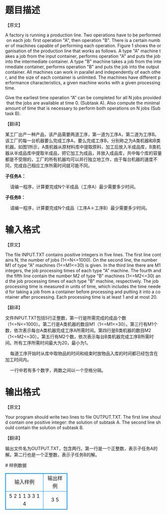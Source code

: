 # 

 
 # 题目描述 
<p>【原文】</p>

<p>A&nbsp;factory&nbsp;is&nbsp;running&nbsp;a&nbsp;production&nbsp;line.&nbsp;Two&nbsp;operations&nbsp;have&nbsp;to&nbsp;be&nbsp;performed&nbsp;on&nbsp;each&nbsp;job:&nbsp;first&nbsp;operation&nbsp;&quot;A&quot;,&nbsp;then&nbsp;operation&nbsp;&quot;B&quot;.&nbsp;There&nbsp;is&nbsp;a&nbsp;certain&nbsp;number&nbsp;of&nbsp;machines&nbsp;capable&nbsp;of&nbsp;performing&nbsp;each&nbsp;operation.&nbsp;Figure&nbsp;1&nbsp;shows&nbsp;the&nbsp;organisation&nbsp;of&nbsp;the&nbsp;production&nbsp;line&nbsp;that&nbsp;works&nbsp;as&nbsp;follows.&nbsp;A&nbsp;type&nbsp;&quot;A&quot;&nbsp;machine&nbsp;takes&nbsp;a&nbsp;job&nbsp;from&nbsp;the&nbsp;input&nbsp;container,&nbsp;performs&nbsp;operation&nbsp;&quot;A&quot;&nbsp;and&nbsp;puts&nbsp;the&nbsp;job&nbsp;into&nbsp;the&nbsp;intermediate&nbsp;container.&nbsp;A&nbsp;type&nbsp;&quot;B&quot;&nbsp;machine&nbsp;takes&nbsp;a&nbsp;job&nbsp;from&nbsp;the&nbsp;intermediate&nbsp;container,&nbsp;performs&nbsp;operation&nbsp;&quot;B&quot;&nbsp;and&nbsp;puts&nbsp;the&nbsp;job&nbsp;into&nbsp;the&nbsp;output&nbsp;container.&nbsp;All&nbsp;machines&nbsp;can&nbsp;work&nbsp;in&nbsp;parallel&nbsp;and&nbsp;independently&nbsp;of&nbsp;each&nbsp;other,&nbsp;and&nbsp;the&nbsp;size&nbsp;of&nbsp;each&nbsp;container&nbsp;is&nbsp;unlimited.&nbsp;The&nbsp;machines&nbsp;have&nbsp;different&nbsp;performance&nbsp;characteristics,&nbsp;a&nbsp;given&nbsp;machine&nbsp;works&nbsp;with&nbsp;a&nbsp;given&nbsp;processing&nbsp;time.</p>

<p>Give&nbsp;the&nbsp;earliest&nbsp;time&nbsp;operation&nbsp;&ldquo;A&rdquo;&nbsp;can&nbsp;be&nbsp;completed&nbsp;for&nbsp;all&nbsp;N&nbsp;jobs&nbsp;provided&nbsp;that&nbsp;the&nbsp;jobs&nbsp;are&nbsp;available&nbsp;at&nbsp;time&nbsp;0.&nbsp;(Subtask&nbsp;A).&nbsp;Also&nbsp;compute&nbsp;the&nbsp;minimal&nbsp;amount&nbsp;of&nbsp;time&nbsp;that&nbsp;is&nbsp;necessary&nbsp;to&nbsp;perform&nbsp;both&nbsp;operations&nbsp;on&nbsp;N&nbsp;jobs&nbsp;(Subtask&nbsp;B).</p>

<p>【翻译】</p>

<p>某工厂出产一种产品，该产品需要两道工序，第一道为工序A，第二道为工序B。该工厂的每一台机器要么完成工序A，要么完成工序B，分别称之为A类机器和B类机器。如图1所示，A类机器从原材料库中提取原料，加工后放入半成品库，B类机器从半成品库中提取半成品，把它加工为成品，并放入成品库，共中每个库的容量都是不受限的，工厂的所有机器均可以并行独立地工作，由于每台机器的速度不同，完成自己相应工序所需时间就可能不同。</p>

<p><strong>子任务A：</strong></p>

<p>&nbsp;&nbsp;&nbsp;&nbsp;请编一程序，计算要完成N个半成品（工序A）最少需要多少时间。</p>

<p><strong>子任务B：</strong></p>

<p>&nbsp;&nbsp;&nbsp;&nbsp;请编一程序，计算要完成N个成品（工序A＋工序B）最少需要多少时间。</p> 

 
 # 输入格式 
<p>【原文】</p>

<p>The&nbsp;file&nbsp;INPUT.TXT&nbsp;contains&nbsp;positive&nbsp;integers&nbsp;in&nbsp;five&nbsp;lines.&nbsp;The&nbsp;first&nbsp;line&nbsp;contains&nbsp;N,&nbsp;the&nbsp;number&nbsp;of&nbsp;jobs&nbsp;(1&lt;=N&lt;=1000).&nbsp;On&nbsp;the&nbsp;second&nbsp;line,&nbsp;the&nbsp;number&nbsp;M1&nbsp;of&nbsp;type&nbsp;&quot;A&quot;&nbsp;machines&nbsp;(1&lt;=M1&lt;=30)&nbsp;is&nbsp;given.&nbsp;In&nbsp;the&nbsp;third&nbsp;line&nbsp;there&nbsp;are&nbsp;M1&nbsp;integers,&nbsp;the&nbsp;job&nbsp;processing&nbsp;times&nbsp;of&nbsp;each&nbsp;type&nbsp;&quot;A&quot;&nbsp;machine.&nbsp;The&nbsp;fourth&nbsp;and&nbsp;the&nbsp;fifth&nbsp;line&nbsp;contain&nbsp;the&nbsp;number&nbsp;M2&nbsp;of&nbsp;type&nbsp;&quot;B&quot;&nbsp;machines&nbsp;(1&lt;=M2&lt;=30)&nbsp;and&nbsp;the&nbsp;job&nbsp;processing&nbsp;times&nbsp;of&nbsp;each&nbsp;type&nbsp;&quot;B&quot;&nbsp;machine,&nbsp;respectively.&nbsp;The&nbsp;job&nbsp;processing&nbsp;time&nbsp;is&nbsp;measured&nbsp;in&nbsp;units&nbsp;of&nbsp;time,&nbsp;which&nbsp;includes&nbsp;the&nbsp;time&nbsp;needed&nbsp;for&nbsp;taking&nbsp;a&nbsp;job&nbsp;from&nbsp;a&nbsp;container&nbsp;before&nbsp;processing&nbsp;and&nbsp;putting&nbsp;it&nbsp;into&nbsp;a&nbsp;container&nbsp;after&nbsp;processing.&nbsp;Each&nbsp;processing&nbsp;time&nbsp;is&nbsp;at&nbsp;least&nbsp;1&nbsp;and&nbsp;at&nbsp;most&nbsp;20.</p>

<p>【翻译】</p>

<p>文件INPUT.TXT包括5行正整数，第一行是所需完成的成品个数（1&lt;=N&lt;=1000）。第二行是A类机器的数目M1（1&lt;=M1&lt;=30）。第三行有M1个数，依次表示每台A类机器完成工序A所需时间。第四行是B类机器的数目M2（1&lt;=M2&lt;=30）。第五行有M2个数，依次表示每台B类机器完成工序B所需时间。所有工序所需时间最大为20，最小为1。</p>

<p>&nbsp;&nbsp;&nbsp;&nbsp;每道工序开始时从库中取物品的时间和结束时放物品入库的时间都已经包含在加工时间内。</p>

<p>&nbsp;&nbsp;&nbsp;&nbsp;一行中若有多个数字，两数之间以一个空格分隔。</p> 

 
 # 输出格式 
<p>【原文】</p>

<p>Your&nbsp;program&nbsp;should&nbsp;write&nbsp;two&nbsp;lines&nbsp;to&nbsp;file&nbsp;OUTPUT.TXT.&nbsp;The&nbsp;first&nbsp;line&nbsp;should&nbsp;contain&nbsp;one&nbsp;positive&nbsp;integer:&nbsp;the&nbsp;solution&nbsp;of&nbsp;subtask&nbsp;A.&nbsp;The&nbsp;second&nbsp;line&nbsp;should&nbsp;contain&nbsp;the&nbsp;solution&nbsp;of&nbsp;subtask&nbsp;B.&nbsp;</p>

<p>【翻译】</p>

<p>输出文件名为OUTPUT.TXT，包含两行。第一行是一个正整数，表示子任务A的解。第二行也是一个正整数，表示子任务B的解。</p> 
# 样例数据
<style>
        table,table tr th, table tr td { border:1px solid #0094ff; }
        table { width: 200px; min-height: 25px; line-height: 25px; text-align: center; border-collapse: collapse;}   
    </style>
<table>
	<tr>
		<td>输入样例</td>
		<td>输出样例</td>
	</tr>
<tr><td>5
2
1 1		
3		
3 1 4		
</td><td>3
5</td></tr></table>
